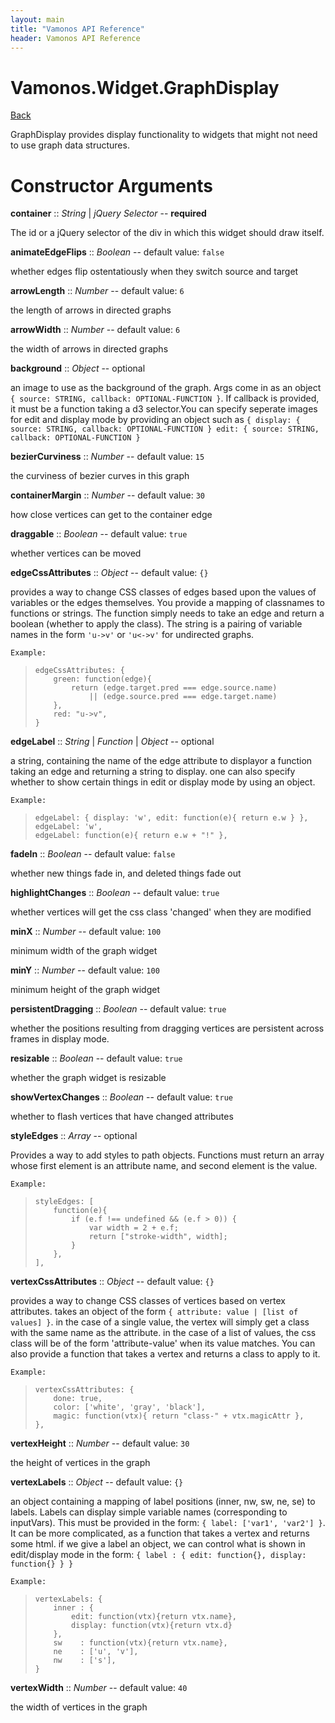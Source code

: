 ```yaml
---
layout: main
title: "Vamonos API Reference"
header: Vamonos API Reference
---
```



Vamonos.Widget.GraphDisplay
===========================

[Back](index.html)

GraphDisplay provides display functionality to widgets that might not need to use graph data structures.


Constructor Arguments
=====================

**container** :: *String* | *jQuery Selector* -- **required**

The id or a jQuery selector of the div in which this widget should draw itself.



**animateEdgeFlips** :: *Boolean* -- default value: `false`

whether edges flip ostentatiously when they switch source and target



**arrowLength** :: *Number* -- default value: `6`

the length of arrows in directed graphs



**arrowWidth** :: *Number* -- default value: `6`

the width of arrows in directed graphs



**background** :: *Object* -- optional

an image to use as the background of the graph. Args come in as an object `{ source: STRING, callback: OPTIONAL-FUNCTION }`. If callback is provided, it must be a function taking a d3 selector.You can specify seperate images for edit and display mode by providing an object such as `{ display: { source: STRING, callback: OPTIONAL-FUNCTION } edit: { source: STRING, callback: OPTIONAL-FUNCTION }`



**bezierCurviness** :: *Number* -- default value: `15`

the curviness of bezier curves in this graph



**containerMargin** :: *Number* -- default value: `30`

how close vertices can get to the container edge



**draggable** :: *Boolean* -- default value: `true`

whether vertices can be moved



**edgeCssAttributes** :: *Object* -- default value: `{}`

provides a way to change CSS classes of edges based upon the values of variables or the edges themselves. You provide a mapping of classnames to functions or strings. The function simply needs to take an edge and return a boolean (whether to apply the class). The string is a pairing of variable names in the form `'u->v'` or `'u<->v'` for undirected graphs.

    Example:

>     edgeCssAttributes: {
>         green: function(edge){
>             return (edge.target.pred === edge.source.name)
>                 || (edge.source.pred === edge.target.name)
>         },
>         red: "u->v",
>     }



**edgeLabel** :: *String* | *Function* | *Object* -- optional

a string, containing the name of the edge attribute to displayor a function taking an edge and returning a string to display. one can also specify whether to show certain things in edit or display mode by using an object.

    Example:

>     edgeLabel: { display: 'w', edit: function(e){ return e.w } },
>     edgeLabel: 'w',
>     edgeLabel: function(e){ return e.w + "!" },



**fadeIn** :: *Boolean* -- default value: `false`

whether new things fade in, and deleted things fade out



**highlightChanges** :: *Boolean* -- default value: `true`

whether vertices will get the css class 'changed' when they are modified



**minX** :: *Number* -- default value: `100`

minimum width of the graph widget



**minY** :: *Number* -- default value: `100`

minimum height of the graph widget



**persistentDragging** :: *Boolean* -- default value: `true`

whether the positions resulting from dragging vertices are persistent across frames in display mode.



**resizable** :: *Boolean* -- default value: `true`

whether the graph widget is resizable



**showVertexChanges** :: *Boolean* -- default value: `true`

whether to flash vertices that have changed attributes



**styleEdges** :: *Array* -- optional

Provides a way to add styles to path objects. Functions must return an array whose first element is an attribute name, and second element is the value.

    Example:

>     styleEdges: [
>         function(e){
>             if (e.f !== undefined && (e.f > 0)) {
>                 var width = 2 + e.f;
>                 return ["stroke-width", width];
>             }
>         },
>     ],



**vertexCssAttributes** :: *Object* -- default value: `{}`

provides a way to change CSS classes of vertices based on vertex attributes. takes an object of the form `{ attribute: value | [list of values] }`. in the case of a single value,  the vertex will simply get a class with the same name as the attribute. in the case of a list of values, the css class will be of the form 'attribute-value' when its value matches. You can also provide a function that takes a vertex and returns a class to apply to it.

    Example:

>     vertexCssAttributes: {
>         done: true,
>         color: ['white', 'gray', 'black'],
>         magic: function(vtx){ return "class-" + vtx.magicAttr },
>     },



**vertexHeight** :: *Number* -- default value: `30`

the height of vertices in the graph



**vertexLabels** :: *Object* -- default value: `{}`

an object containing a mapping of label positions (inner, nw, sw, ne, se) to labels. Labels can display simple variable names (corresponding to inputVars). This must be provided in the form: `{ label: ['var1', 'var2'] }`. It can be more complicated, as a function that takes a vertex and returns some html. if we give a label an object, we can control what is shown in edit/display mode in the form: `{ label : { edit: function{}, display: function{} } }`

    Example:

>     vertexLabels: {
>         inner : {
>             edit: function(vtx){return vtx.name},
>             display: function(vtx){return vtx.d}
>         },
>         sw    : function(vtx){return vtx.name},
>         ne    : ['u', 'v'],
>         nw    : ['s'],
>     }



**vertexWidth** :: *Number* -- default value: `40`

the width of vertices in the graph




